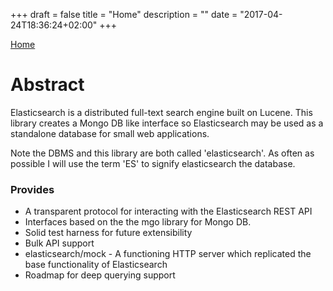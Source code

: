 +++
draft = false
title = "Home"
description = ""
date = "2017-04-24T18:36:24+02:00"
+++

<span id="sidebar-toggle-span">
<a href="#" id="sidebar-toggle" data-sidebar-toggle="">Home<i class="fa fa-bars"></i></a>
<i class='fa fa-github'></i> 
</span>


# Abstract

Elasticsearch is a distributed full-text search engine built on Lucene. This library creates a Mongo DB like 
interface so Elasticsearch may be used as a standalone database for small web applications.

Note the DBMS and this library are both called 'elasticsearch'. As often as possible I will use the term 'ES' to 
signify elasticsearch the database.

### Provides

* A transparent protocol for interacting with the Elasticsearch REST API
* Interfaces based on the the mgo library for Mongo DB.
* Solid test harness for future extensibility
* Bulk API support
* elasticsearch/mock - A functioning HTTP server which replicated the base functionality of Elasticsearch
* Roadmap for deep querying support